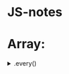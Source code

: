 # JS-notes

# Array:
  

<details>
  <summary>.every()</summary>
  `[12, 5, 8, 130, 44].every(elem => elem >= 10) // false ; all els above 10`
</details>
